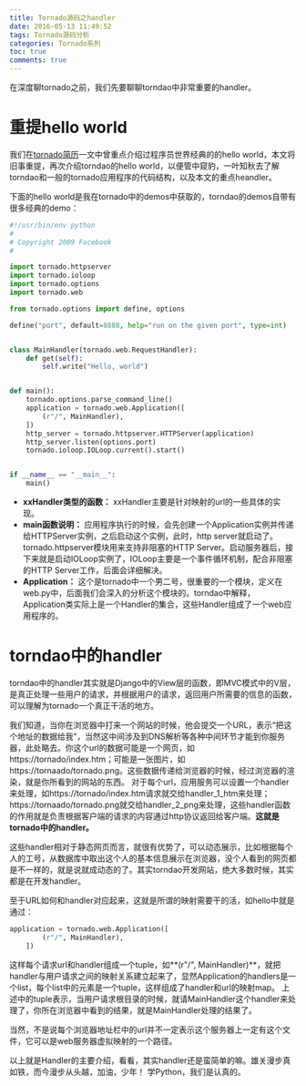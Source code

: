 ```yaml
---
title: Tornado源码之handler
date: 2016-05-13 11:49:52
tags: Tornado源码分析
categories: Tornado系列
toc: true
comments: true
---
```



在深度聊tornado之前，我们先要聊聊torndao中非常重要的handler。
<!-- more -->


# 重提hello world

我们在[tornado简历](http://lingyue.github.io/2016/05/04/tornado%E7%9A%84%E7%AE%80%E5%8E%86/)一文中曾重点介绍过程序员世界经典的的hello world，本文将旧事重提，再次介绍torndao的hello world，以便管中窥豹，一叶知秋去了解torndao和一般的tornado应用程序的代码结构，以及本文的重点heandler。

下面的hello world是我在tornado中的demos中获取的，torndao的demos自带有很多经典的demo：

```python
#!/usr/bin/env python
#
# Copyright 2009 Facebook
#

import tornado.httpserver
import tornado.ioloop
import tornado.options
import tornado.web

from tornado.options import define, options

define("port", default=8888, help="run on the given port", type=int)


class MainHandler(tornado.web.RequestHandler):
    def get(self):
        self.write("Hello, world")


def main():
    tornado.options.parse_command_line()
    application = tornado.web.Application([
        (r"/", MainHandler),
    ])
    http_server = tornado.httpserver.HTTPServer(application)
    http_server.listen(options.port)
    tornado.ioloop.IOLoop.current().start()


if __name__ == "__main__":
    main()
```

 - **xxHandler类型的函数：** xxHandler主要是针对映射的url的一些具体的实现。
 - **main函数说明：** 应用程序执行的时候，会先创建一个Application实例并传递给HTTPServer实例，之后启动这个实例，此时，http server就启动了。tornado.httpserver模块用来支持非阻塞的HTTP Server。启动服务器后，接下来就是启动IOLoop实例了，IOLoop主要是一个事件循环机制，配合非阻塞的HTTP Server工作，后面会详细解决。
 - **Application：** 这个是tornado中一个男二号，很重要的一个模块，定义在web.py中，后面我们会深入的分析这个模块的。torndao中解释，Application类实际上是一个Handler的集合，这些Handler组成了一个web应用程序的。

# torndao中的handler

torndao中的handler其实就是Django中的View层的函数，即MVC模式中的V层，是真正处理一些用户的请求，并根据用户的请求，返回用户所需要的信息的函数，可以理解为tornado一个真正干活的地方。

我们知道，当你在浏览器中打来一个网站的时候，他会提交一个URL，表示“把这个地址的数据给我”，当然这中间涉及到DNS解析等各种中间环节才能到你服务器，此处略去。你这个url的数据可能是一个网页，如https://tornado/index.htm；可能是一张图片，如https://tornaado/tornado.png。这些数据传递给浏览器的时候，经过浏览器的渲染，就是你所看到的网站的东西。
对于每个url，应用服务可以设置一个handler来处理，如https://tornado/index.htm请求就交给handler_1_htm来处理；https://tornaado/tornado.png就交给handler_2_png来处理，这些handler函数的作用就是负责根据客户端的请求的内容通过http协议返回给客户端。**这就是tornado中的handler。**

这些handler相对于静态网页而言，就很有优势了，可以动态展示，比如根据每个人的工号，从数据库中取出这个人的基本信息展示在浏览器，没个人看到的网页都是不一样的，就是说就成动态的了。其实torndao开发网站，绝大多数时候，其实都是在开发handler。

至于URL如何和handler对应起来，这就是所谓的映射需要干的活，如hello中就是通过：
```python
application = tornado.web.Application([
        (r"/", MainHandler),
    ])
```
这样每个请求url和handler组成一个tuple，如**(r"/", MainHandler)**，就把handler与用户请求之间的映射关系建立起来了，显然Application的handlers是一个list，每个list中的元素是一个tuple，这样组成了handler和url的映射map。
上述中的tuple表示，当用户请求根目录的时候，就请MainHandler这个handler来处理了，你所在浏览器中看到的结果，就是MainHandler处理的结果了。

当然，不是说每个浏览器地址栏中的url并不一定表示这个服务器上一定有这个文件，它可以是web服务器虚拟映射的一个路径。

以上就是Handler的主要介绍，看看，其实handler还是蛮简单的嘛。雄关漫步真如铁，而今漫步从头越，加油，少年！
学Python，我们是认真的。


